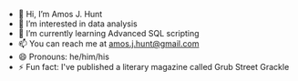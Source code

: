 - 👋 Hi, I’m Amos J. Hunt
- 👀 I’m interested in data analysis
- 🌱 I’m currently learning Advanced SQL scripting
- 📫 You can reach me at amos.j.hunt@gmail.com
- 😄 Pronouns: he/him/his
- ⚡ Fun fact: I've published a literary magazine called Grub Street Grackle

